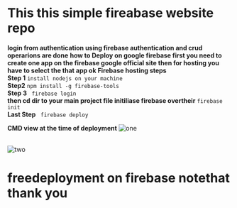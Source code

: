 # This this simple fireabase website repo 
<b> login from authentication using firebase authentication and crud operarions are done</b>
<b>how to Deploy on google firebase </b>
<b> first you need to create one app on the firebase google official site then for hosting you have to select the that app ok </b>
<b>Firebase hosting steps</b>
<br><b>Step 1</b>
```install nodejs on your machine```
<br><b>Step2</b>
```npm install -g firebase-tools```
<br><b>Step 3</b>
``` firebase login```
<br><b>then cd dir to your main project file initiliase firebase overtheir</b>
```firebase init```
<br><b>Last Step</b>
``` firebase deploy```

<b>CMD view at the time of deployment</b>
<img src="https://github.com/krishnakakade1999/Todolistwebsite/blob/master/images/Annotation%202019-09-15%20215826.png" alt="one">

<br><img src="https://github.com/krishnakakade1999/Todolistwebsite/blob/master/images/Annotation%202019-09-15%20220016.png" alt="two">




# freedeployment on firebase notethat thank you 



